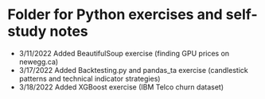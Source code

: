 # Folder for Python exercises and self-study notes

- 3/11/2022 Added BeautifulSoup exercise (finding GPU prices on newegg.ca)
- 3/17/2022 Added Backtesting.py and pandas_ta exercise (candlestick patterns and technical indicator strategies)
- 3/18/2022 Added XGBoost exercise (IBM Telco churn dataset)
